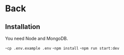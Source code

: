 # Back

## Installation

You need Node and MongoDB.

-```cp .env.example .env```
-```npm install```
-```npm run start:dev```
